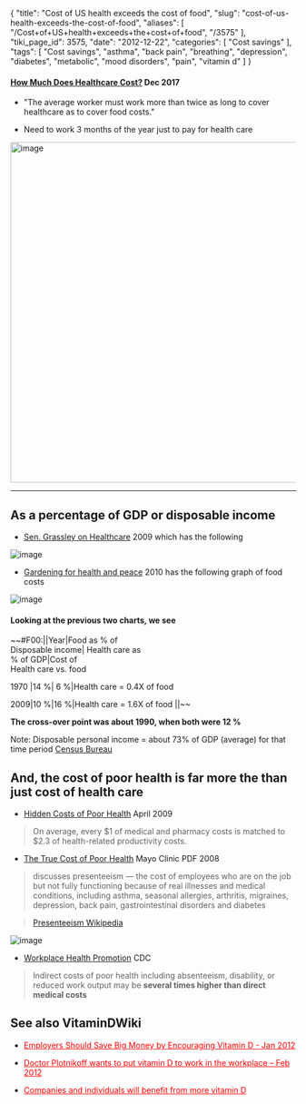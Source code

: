 {
    "title": "Cost of US health exceeds the cost of food",
    "slug": "cost-of-us-health-exceeds-the-cost-of-food",
    "aliases": [
        "/Cost+of+US+health+exceeds+the+cost+of+food",
        "/3575"
    ],
    "tiki_page_id": 3575,
    "date": "2012-12-22",
    "categories": [
        "Cost savings"
    ],
    "tags": [
        "Cost savings",
        "asthma",
        "back pain",
        "breathing",
        "depression",
        "diabetes",
        "metabolic",
        "mood disorders",
        "pain",
        "vitamin d"
    ]
}


#### [How Much Does Healthcare Cost?](http://www.drbobroberts.com/uncategorized/how-much-does-healthcare-cost/) Dec 2017

   * "The average worker must work more than twice as long to cover healthcare as to cover food costs."

   * Need to work 3 months of the year just to pay for health care

<img src="https://d378j1rmrlek7x.cloudfront.net/attachments/jpeg/costs-health-and-food.jpg" alt="image" width="600">

---

## As a percentage of GDP or disposable income

* [Sen. Grassley on Healthcare](http://voteforamerica.net/editorials/Comments.aspx?ArticleId=284&ArticleName=Sen.+Grassley+on+Healthcare) 2009 which has the following

<img src="https://d378j1rmrlek7x.cloudfront.net/attachments/jpeg/direct-cost-of-health-care.jpg" alt="image">

* [Gardening for health and peace](http://www.waldeneffect.org/blog/Gardening_for_health_and_peace/) 2010 has the following graph of food costs

<img src="https://d378j1rmrlek7x.cloudfront.net/attachments/jpeg/food-at-home-and-away.jpg" alt="image">

#### Looking at the previous two charts, we see

~~#F00:||Year|Food as % of  
  Disposable income| Health care as   
 % of GDP|Cost of   
 Health care vs. food

1970 |14 %| 6 %|Health care = 0.4X of food

2009|10 %|16 %|Health care = 1.6X of food ||~~

 **The cross-over point was about 1990, when both were 12 %** 

Note: Disposable personal income = about 73% of GDP (average) for that time period [Census Bureau](http://www.census.gov/compendia/statab/2011/tables/11s0672.pdf)

## And, the cost of poor health is far more the than just cost of health care

* [Hidden Costs of Poor Health](http://news.thomasnet.com/IMT/2009/04/28/workers-poor-health-far-costlier-than-employers-realize-must-not-focus-on-medical-pharma-costs-alone/) April 2009

> On average, every $1 of medical and pharmacy costs is matched to $2.3 of health-related productivity costs.

* [The True Cost of Poor Health](http://www.hreonline.com/pdfs/05022008Extra_MayoCostOfHealth.pdf) Mayo Clinic PDF 2008

> discusses presenteeism — the cost of employees who are on the job but not fully functioning because of real illnesses and medical conditions, including asthma, seasonal allergies, arthritis, migraines, depression, back pain, gastrointestinal disorders and diabetes

> [Presenteeism Wikipedia](http://en.wikipedia.org/wiki/Presenteeism)

<img src="https://d378j1rmrlek7x.cloudfront.net/attachments/jpeg/presenteeism.jpg" alt="image">

* [Workplace Health Promotion](http://www.cdc.gov/workplacehealthpromotion/businesscase/reasons/productivity.html) CDC

> Indirect costs of poor health including absenteeism, disability, or reduced work output may be  **several times higher than direct medical costs** 

## See also VitaminDWiki

* <a href="/posts/employers-should-save-big-money-by-encouraging-vitamin-d" style="color: red; text-decoration: underline;" title="This link has an unknown page_id: 2351">Employers Should Save Big Money by Encouraging Vitamin D - Jan 2012</a>

* <a href="/posts/doctor-plotnikoff-wants-to-put-vitamin-d-to-work-in-the-workplace" style="color: red; text-decoration: underline;" title="This link has an unknown page_id: 2398">Doctor Plotnikoff wants to put vitamin D to work in the workplace – Feb 2012</a>

* <a href="/posts/companies-and-individuals-will-benefit-from-more-vitamin-d" style="color: red; text-decoration: underline;" title="This link has an unknown page_id: 2111">Companies and individuals will benefit from more vitamin D</a>

<!-- ~tc~ (alias(Off topic Cost of health care now exceeds cost of food in the US)) ~/tc~ -->